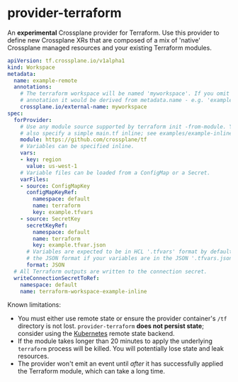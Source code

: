 # provider-terraform

An __experimental__ Crossplane provider for Terraform. Use this provider to
define new Crossplane XRs that are composed of a mix of 'native' Crossplane
managed resources and your existing Terraform modules.

```yaml
apiVersion: tf.crossplane.io/v1alpha1
kind: Workspace
metadata:
  name: example-remote
  annotations:
    # The terraform workspace will be named 'myworkspace'. If you omit this
    # annotation it would be derived from metadata.name - e.g. 'example-remote'.
    crossplane.io/external-name: myworkspace
spec:
  forProvider:
    # Use any module source supported by terraform init -from-module. You can
    # also specify a simple main.tf inline; see examples/example-inline.
    module: https://github.com/crossplane/tf
    # Variables can be specified inline.
    vars:
    - key: region
      value: us-west-1
    # Variable files can be loaded from a ConfigMap or a Secret.
    varFiles:
    - source: ConfigMapKey
      configMapKeyRef:
        namespace: default
        name: terraform
        key: example.tfvars
    - source: SecretKey
      secretKeyRef:
        namespace: default
        name: terraform
        key: example.tfvar.json
      # Variables are expected to be in HCL '.tfvars' format by default. Use
      # the JSON format if your variables are in the JSON '.tfvars.json' format.
      format: JSON
  # All Terraform outputs are written to the connection secret.
  writeConnectionSecretToRef:
    namespace: default
    name: terraform-workspace-example-inline
```

Known limitations:

* You must either use remote state or ensure the provider container's `/tf`
  directory is not lost. `provider-terraform` __does not persist state__;
  consider using the [Kubernetes] remote state backend.
* If the module takes longer than 20 minutes to apply the underlying `terraform`
  process will be killed. You will potentially lose state and leak resources.
* The provider won't emit an event until _after_ it has successfully applied the
  Terraform module, which can take a long time.

[Kubernetes]: https://www.terraform.io/docs/language/settings/backends/kubernetes.html